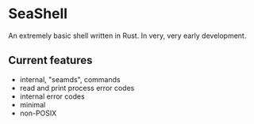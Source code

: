 # SeaShell

An extremely basic shell written in Rust. In very, very early development.

## Current features
- internal, "seamds", commands
- read and print process error codes
- internal error codes
- minimal
- non-POSIX

